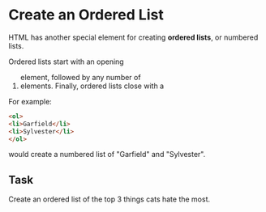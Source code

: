 # Create an Ordered List

HTML has another special element for creating **ordered lists**, or numbered lists.

Ordered lists start with an opening **<ol>** element, followed by any number of **<li>** elements. Finally, ordered lists close with a **</ol>**

For example:

``` html
<ol>
<li>Garfield</li>
<li>Sylvester</li>
</ol>
```

would create a numbered list of "Garfield" and "Sylvester".

## Task

Create an ordered list of the top 3 things cats hate the most.
